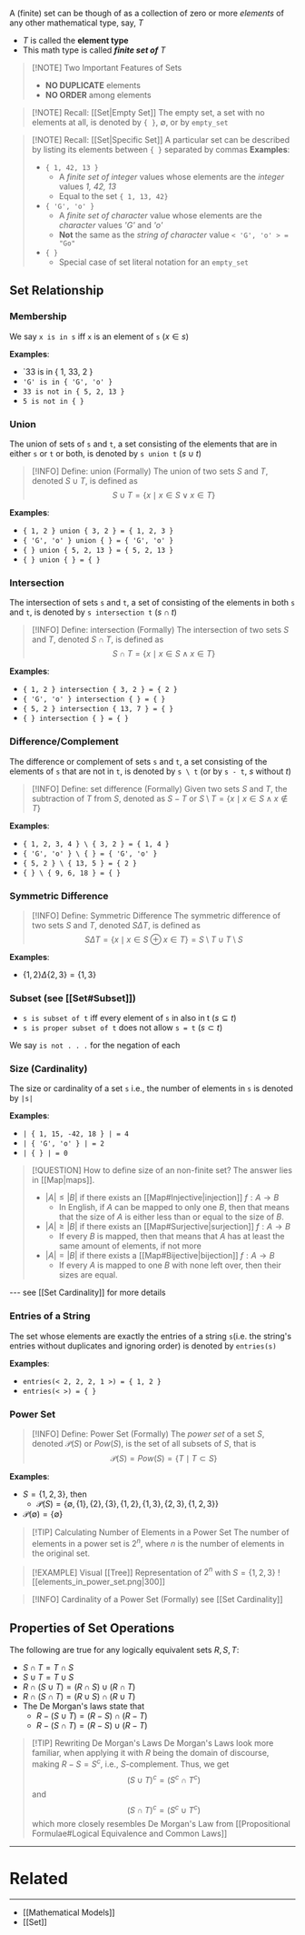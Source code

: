 A (finite) set can be though of as a collection of zero or more *elements* of any other mathematical type, say, *T*
- *T* is called the **element type**
- This math type is called ***finite set of** T*

> [!NOTE] Two Important Features of Sets
> - **NO DUPLICATE** elements
> - **NO ORDER** among elements

> [!NOTE] Recall: [[Set|Empty Set]]
> The empty set, a set with no elements at all, is denoted by `{ }`, $\emptyset$, or by `empty_set`

> [!NOTE] Recall: [[Set|Specific Set]]
> A particular set can be described by listing its elements between `{ }` separated by commas
> **Examples**:
> - `{ 1, 42, 13 }`
> 	- A *finite set of integer* values whose elements are the *integer* values *1, 42, 13*
> 	- Equal to the set `{ 1, 13, 42}`
> - `{ 'G', 'o' }`
> 	- A *finite set of character* value whose elements are the *character* values *'G'* and *'o'*
> 	- **Not** the same as the *string of character* value `< 'G', 'o' > = "Go"`
> - `{ }`
> 	- Special case of set literal notation for an `empty_set`

## Set Relationship
### Membership
We say `x is in s` iff `x` is an element of `s` ($x\in s$)

**Examples**:
- `33 is in { 1, 33, 2 }
- `'G' is in { 'G', 'o' }`
- `33 is not in { 5, 2, 13 }`
- `5 is not in { }`
### Union
The union of sets of `s` and `t`, a set consisting of the elements that are in either `s` or `t` or both, is denoted by `s union t` ($s \cup t$)

> [!INFO] Define: union (Formally)
> The union of two sets $S$ and $T$, denoted $S \cup T$, is defined as $$S\cup T=\{ x \mid x \in S \vee  x \in T \}$$

**Examples**:
- `{ 1, 2 } union { 3, 2 } = { 1, 2, 3 }`
- `{ 'G', 'o' } union { } = { 'G', 'o' }`
- `{ } union { 5, 2, 13 } = { 5, 2, 13 }`
- `{ } union { } = { }`

### Intersection
The intersection of sets `s` and `t`, a set of consisting of the elements in both `s` and `t`, is denoted by `s intersection t` ($s\cap t$)

> [!INFO] Define: intersection (Formally)
> The intersection of two sets $S$ and $T$, denoted $S\cap T,$ is defined as $$S\cap T=\{ x \mid x \in S \wedge  x \in T \}$$

**Examples**:
- `{ 1, 2 } intersection { 3, 2 } = { 2 }`
- `{ 'G', 'o' } intersection { } = { }`
- `{ 5, 2 } intersection { 13, 7 } = { }`
- `{ } intersection { } = { }`

### Difference/Complement
The difference or complement of sets `s` and `t`, a set consisting of the elements of `s` that are not in `t`, is denoted by `s \ t` (or by `s - t`, $s$ without $t$) 

> [!INFO] Define: set difference (Formally)
> Given two sets $S$ and $T$, the subtraction of $T$ from $S$, denoted as $S-T$ or $S\setminus T=\{ x \mid x \in S \wedge x \not\in T \}$

**Examples**:
- `{ 1, 2, 3, 4 } \ { 3, 2 } = { 1, 4 }`
- `{ 'G', 'o' } \ { } = { 'G', 'o' }`
-  `{ 5, 2 } \ { 13, 5 } = { 2 }`
- `{ } \ { 9, 6, 18 } = { }`

### Symmetric Difference

> [!INFO] Define: Symmetric Difference
> The symmetric difference of two sets $S$ and $T$, denoted $S\Delta T$, is defined as $$S\Delta T=\{ x \mid x \in S \oplus x \in T \}=S\setminus T \cup T\setminus S$$

**Examples**:
- $\{ 1,2 \}\Delta \{ 2,3 \}=\{ 1,3 \}$
### Subset (see [[Set#Subset]])
- `s is subset of t` iff every element of `s` in also in t ($s\subseteq t$)
- `s is proper subset of t` does not allow `s = t` ($s \subset t$)

We say `is not . . .` for the negation of each

### Size (Cardinality)
The size or cardinality of a set `s` i.e., the number of elements in `s` is denoted by `|s|`

**Examples**: 
- `| { 1, 15, -42, 18 } | = 4`
- `| { 'G', 'o' } | = 2`
- `| { } | = 0`

> [!QUESTION] How to define size of an non-finite set?
> The answer lies in [[Map|maps]]. 
> - $\lvert A \rvert\leq \lvert B \rvert$ if there exists an [[Map#Injective|injection]] $f:A\to B$
> 	- In English, if $A$ can be mapped to only one $B$, then that means that the size of $A$ is either less than or equal to the size of $B$.
> - $\lvert A \rvert\geq \lvert B \rvert$ if there exists an [[Map#Surjective|surjection]] $f:A\to B$
> 	- If every $B$ is mapped, then that means that $A$ has at least the same amount of elements, if not more
> - $\lvert A \rvert=\lvert B \rvert$ if there exists a [[Map#Bijective|bijection]] $f:A\to B$
> 	- If every $A$ is mapped to one $B$ with none left over, then their sizes are equal.

--- see [[Set Cardinality]] for more details
### Entries of a String
The set whose elements are exactly the entries of a string `s`(i.e. the string's entries without duplicates and ignoring order) is denoted by `entries(s)`

**Examples**:
- `entries(< 2, 2, 2, 1 >) = { 1, 2 }`
- `entries(< >) = { }`

### Power Set

> [!INFO] Define: Power Set (Formally)
> The *power set* of a set $S$, denoted $\mathcal{P}(S)$ or $Pow(S)$, is the set of all subsets of $S$, that is
> $$\mathcal{P}(S)=Pow(S)=\{ T\mid T\subset S \}$$

**Examples**:
- $S=\{ 1,2,3 \}$, then
	- $\mathcal{P}(S)=\{ \emptyset,\{ 1 \},\{ 2 \},\{ 3 \},\{ 1,2 \},\{ 1,3 \},\{ 2,3 \}, \{ 1,2,3 \} \}$
- $\mathcal{P}(\emptyset)=\{ \emptyset \}$


> [!TIP] Calculating Number of Elements in a Power Set
> The number of elements in a power set is $2^n$, where $n$ is the number of elements in the original set.

> [!EXAMPLE] Visual [[Tree]] Representation of $2^n$ with $S=\{ 1,2,3 \}$
> ![[elements_in_power_set.png|300]]

> [!INFO] Cardinality of a Power Set (Formally)
> see [[Set Cardinality]]

## Properties of Set Operations
The following are true for any logically equivalent sets $R,S,T$:
- $S \cap T=T\cap S$
- $S \cup T=T\cup S$
- $R\cap(S\cup T)=(R\cap S)\cup(R\cap T)$
- $R \cap(S\cap T)=(R\cup S)\cap(R\cup T)$
- The De Morgan's laws state that
	- $R-(S\cup T)=(R-S)\cap(R-T)$
	- $R-(S\cap T)=(R-S)\cup(R-T)$

> [!TIP] Rewriting De Morgan's Laws
> De Morgan's Laws look more familiar, when applying it with $R$ being the domain of discourse, making $R-S=S^c$, i.e., $S$-complement. Thus, we get
> $$(S\cup T)^c=(S^{c}\cap T^{c})$$ and $$(S\cap T)^{c}=(S^{c}\cup T^{c})$$ which more closely resembles De Morgan's Law from [[Propositional Formulae#Logical Equivalence and Common Laws]]






---
# Related
---
- [[Mathematical Models]]
- [[Set]]